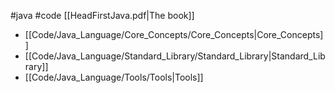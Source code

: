 #java #code
[[HeadFirstJava.pdf|The book]]
- [[Code/Java_Language/Core_Concepts/Core_Concepts|Core_Concepts]]
- [[Code/Java_Language/Standard_Library/Standard_Library|Standard_Library]]
- [[Code/Java_Language/Tools/Tools|Tools]]

